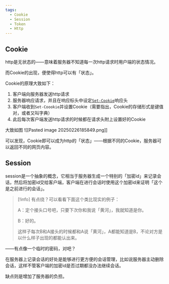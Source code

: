 ```yaml
---
tags:
  - Cookie
  - Session
  - Token
  - Http
---
```

## Cookie
http是无状态的——意味着服务器不知道每一次http请求时用户端的状态情况。

而Cookie的出现，便使得http可以有「状态」。

Cookie的原理大致如下：
1. 客户端向服务器发送http请求
2. 服务器响应请求，并且在响应标头中设定[`Set-Cookie`](https://developer.mozilla.org/zh-CN/docs/Web/HTTP/Headers/Set-Cookie)响应头
3. 客户端收到`Set-Coookie`并设置Cookie（需要指出，Cookie的存储形式是键值对，或者又叫字典）
4. 此后每次客户端发送http请求的时候都在请求头附上设置好的Cookie

大致如图
![[Pasted image 20250226185849.png]]

可以发现，Cookie即可以成为http的「状态」——根据不同的Cookie，服务器可以返回不同的网页内容。

## Session
session是一个抽象的概念，它相当于服务器生成一个特别的「加密id」来记录会话，然后将加密id交给客户端，客户端在进行会话时使用这个加密id来证明「这个是之前进行的会话」。

> [!info]
> 有点绕？可以看看下面这个类比现实的例子：
> 
> A：定个接头口号吧，只要下次你和我说「黄河」，我就知道是你。
> 
> B：好的。
> 
> 这样子每次B和A接头的时候都和A说「黄河」，A都能知道是B，不论对方是以什么样子出现的都能认出来。

——有点像一个临时的密码，对吧？

在服务器上记录会话的好处是能够进行更方便的会话管理，比如说服务器主动删除会话，这样不管客户端的加密id是否过期都没办法继续会话。

缺点则是增加了服务器的负担。